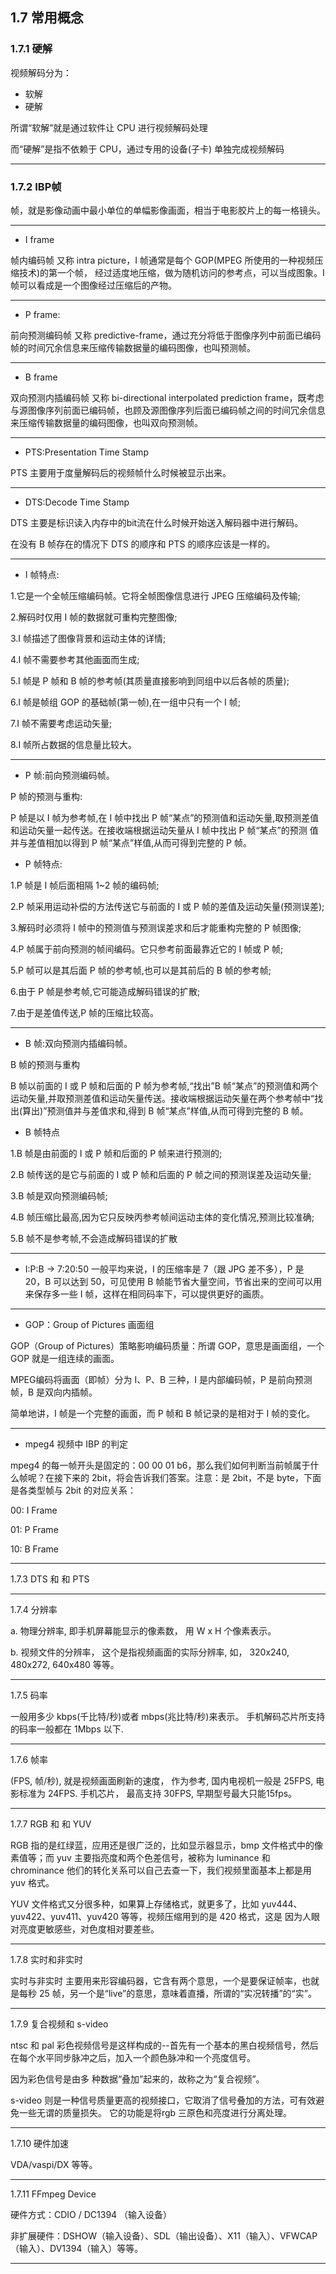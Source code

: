 ## 1.7 常用概念

### 1.7.1 硬解

视频解码分为：
- 软解
- 硬解

所谓“软解”就是通过软件让 CPU 进行视频解码处理

而“硬解”是指不依赖于 CPU，通过专用的设备(子卡) 单独完成视频解码

---

### 1.7.2 IBP帧

帧，就是影像动画中最小单位的单幅影像画面，相当于电影胶片上的每一格镜头。

---

- I frame

帧内编码帧 又称 intra picture，I 帧通常是每个 GOP(MPEG 所使用的一种视频压缩技术)的第一个帧， 经过适度地压缩，做为随机访问的参考点，可以当成图象。I 帧可以看成是一个图像经过压缩后的产物。

---

- P frame:

前向预测编码帧 又称 predictive-frame，通过充分将低于图像序列中前面已编码帧的时间冗余信息来压缩传输数据量的编码图像，也叫预测帧。

---

- B frame

双向预测内插编码帧 又称 bi-directional interpolated prediction frame，既考虑与源图像序列前面已编码帧，也顾及源图像序列后面已编码帧之间的时间冗余信息来压缩传输数据量的编码图像，也叫双向预测帧。

---

- PTS:Presentation Time Stamp

PTS 主要用于度量解码后的视频帧什么时候被显示出来。

---

- DTS:Decode Time Stamp

DTS 主要是标识读入内存中的bit流在什么时候开始送入解码器中进行解码。

在没有 B 帧存在的情况下 DTS 的顺序和 PTS 的顺序应该是一样的。

---

- I 帧特点:

1.它是一个全帧压缩编码帧。它将全帧图像信息进行 JPEG 压缩编码及传输;

2.解码时仅用 I 帧的数据就可重构完整图像;

3.I 帧描述了图像背景和运动主体的详情;

4.I 帧不需要参考其他画面而生成;

5.I 帧是 P 帧和 B 帧的参考帧(其质量直接影响到同组中以后各帧的质量);

6.I 帧是帧组 GOP 的基础帧(第一帧),在一组中只有一个 I 帧;

7.I 帧不需要考虑运动矢量;

8.I 帧所占数据的信息量比较大。

---

- P 帧:前向预测编码帧。

P 帧的预测与重构:

P 帧是以 I 帧为参考帧,在 I 帧中找出 P 帧“某点”的预测值和运动矢量,取预测差值和运动矢量一起传送。在接收端根据运动矢量从 I 帧中找出 P 帧“某点”的预测
值并与差值相加以得到 P 帧“某点”样值,从而可得到完整的 P 帧。

- P 帧特点:

1.P 帧是 I 帧后面相隔 1~2 帧的编码帧;

2.P 帧采用运动补偿的方法传送它与前面的 I 或 P 帧的差值及运动矢量(预测误差);

3.解码时必须将 I 帧中的预测值与预测误差求和后才能重构完整的 P 帧图像;

4.P 帧属于前向预测的帧间编码。它只参考前面最靠近它的 I 帧或 P 帧;

5.P 帧可以是其后面 P 帧的参考帧,也可以是其前后的 B 帧的参考帧;

6.由于 P 帧是参考帧,它可能造成解码错误的扩散;

7.由于是差值传送,P 帧的压缩比较高。

---

- B 帧:双向预测内插编码帧。

B 帧的预测与重构

B 帧以前面的 I 或 P 帧和后面的 P 帧为参考帧,“找出”B 帧“某点”的预测值和两个运动矢量,并取预测差值和运动矢量传送。接收端根据运动矢量在两个参考帧中“找出(算出)”预测值并与差值求和,得到 B 帧“某点”样值,从而可得到完整的 B 帧。

- B 帧特点

1.B 帧是由前面的 I 或 P 帧和后面的 P 帧来进行预测的;

2.B 帧传送的是它与前面的 I 或 P 帧和后面的 P 帧之间的预测误差及运动矢量;

3.B 帧是双向预测编码帧;

4.B 帧压缩比最高,因为它只反映丙参考帧间运动主体的变化情况,预测比较准确;

5.B 帧不是参考帧,不会造成解码错误的扩散

---

- I:P:B -> 7:20:50
一般平均来说，I 的压缩率是 7（跟 JPG 差不多），P 是 20，B 可以达到 50，可见使用 B 帧能节省大量空间，节省出来的空间可以用来保存多一些 I 帧，这样在相同码率下，可以提供更好的画质。

---

- GOP：Group of Pictures 画面组

GOP（Group of Pictures）策略影响编码质量：所谓 GOP，意思是画面组，一个 GOP 就是一组连续的画面。

MPEG编码将画面（即帧）分为 I、P、B 三种，I 是内部编码帧，P 是前向预测帧，B 是双向内插帧。

简单地讲，I 帧是一个完整的画面，而 P 帧和 B 帧记录的是相对于 I 帧的变化。

---

- mpeg4 视频中 IBP 的判定

mpeg4 的每一帧开头是固定的：00 00 01 b6，那么我们如何判断当前帧属于什么帧呢？在接下来的 2bit，将会告诉我们答案。注意：是 2bit，不是 byte，下面是各类型帧与 2bit 的对应关系：

00: I Frame

01: P Frame

10: B Frame

---

1.7.3 DTS 和 和 PTS

---

1.7.4 分辨率

a. 物理分辨率, 即手机屏幕能显示的像素数， 用 W x H 个像素表示。

b. 视频文件的分辨率， 这个是指视频画面的实际分辨率, 如， 320x240, 480x272, 640x480 等等。

---

1.7.5 码率

一般用多少 kbps(千比特/秒)或者 mbps(兆比特/秒)来表示。 手机解码芯片所支持的码率一般都在 1Mbps 以下.

---

1.7.6 帧率

(FPS, 帧/秒), 就是视频画面刷新的速度， 作为参考, 国内电视机一般是 25FPS, 电影标准为 24FPS. 手机芯片， 最高支持 30FPS, 早期型号最大只能15fps。

---

1.7.7 RGB 和 和 YUV

RGB 指的是红绿蓝，应用还是很广泛的，比如显示器显示，bmp 文件格式中的像素值等；而 yuv 主要指亮度和两个色差信号，被称为 luminance 和 chrominance 他们的转化关系可以自己去查一下，我们视频里面基本上都是用yuv 格式。

YUV 文件格式又分很多种，如果算上存储格式，就更多了，比如 yuv444、yuv422、yuv411、yuv420 等等，视频压缩用到的是 420 格式，这是 因为人眼对亮度更敏感些，对色度相对要差些。

---

1.7.8 实时和非实时

实时与非实时 主要用来形容编码器，它含有两个意思，一个是要保证帧率，也就是每秒 25 帧，另一个是“live”的意思，意味着直播，所谓的“实况转播”的“实”。

---

1.7.9 复合视频和 s-video

ntsc 和 pal 彩色视频信号是这样构成的--首先有一个基本的黑白视频信号，然后在每个水平同步脉冲之后，加入一个颜色脉冲和一个亮度信号。

因为彩色信号是由多 种数据“叠加”起来的，故称之为“复合视频”。

s-video 则是一种信号质量更高的视频接口，它取消了信号叠加的方法，可有效避免一些无谓的质量损失。 它的功能是将rgb 三原色和亮度进行分离处理。

---

1.7.10 硬件加速

VDA/vaspi/DX 等等。

---

1.7.11 FFmpeg Device

硬件方式：CDIO / DC1394 （输入设备）

非扩展硬件：DSHOW（输入设备）、SDL（输出设备）、X11（输入）、VFWCAP（输入）、DV1394（输入）等等。

---










